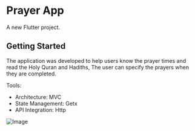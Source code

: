 # Prayer App

A new Flutter project.

## Getting Started
The application was developed to help users know the prayer times and read the Holy Quran and Hadiths,
The user can specify the prayers when they are completed.

Tools:
- Architecture: MVC
- State Management: Getx
- API Integration: Http

 ![Image](https://github.com/user-attachments/assets/044138a6-8d25-4405-8779-1c6c5aab50ff)
 
